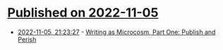 # [Published on 2022-11-05](index.md)

* [2022-11-05, 21:23:27](https://news.ycombinator.com/item?id=33485952) - [Writing as Microcosm, Part One: Publish and Perish](https://www.ecosophia.net/writing-as-microcosm-part-one-publish-and-perish/)
